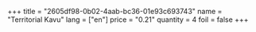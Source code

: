 +++
title = "2605df98-0b02-4aab-bc36-01e93c693743"
name = "Territorial Kavu"
lang = ["en"]
price = "0.21"
quantity = 4
foil = false
+++
